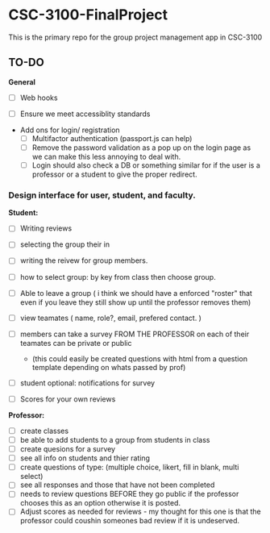 # CSC-3100-FinalProject
This is the primary repo for the group project management app in CSC-3100

## TO-DO ##
 **General**
  
  - [ ] Web hooks
  - [ ] Ensure we meet accessiblity standards

    
* Add ons for login/ registration
  - [ ] Multifactor authentication (passport.js can help)
  - [ ] Remove the password validation as a pop up on the login page as we can make this less annoying to deal with.
  - [ ] Login should also check a DB or something similar for if the user is a professor or a student to give the proper redirect. 
  
### Design interface for user, student, and faculty. ###

**Student:**
 - [ ] Writing reviews
- [ ] selecting the group their in
- [ ] writing the reivew for group members.
- [ ] how to select group: by key from class then choose group.
- [ ]  Able to leave a group ( i think we should have a enforced "roster" that even if you leave they still show up until the professor removes them)
- [ ]  view teamates ( name, role?, email, prefered contact. )
- [ ]   members can take a survey FROM THE PROFESSOR on each of their teamates can be private or public
    *   (this could easily be created questions with html from a question template depending on whats passed by prof)
- [ ]   student optional: notifications for survey
- [ ]   Scores for your own reviews

 
**Professor:**
  - [ ] create classes 
  - [ ] be able to add students to a group from students in class
  - [ ]  create quesions for a survey
  - [ ] see all info on students and thier rating
  - [ ]  create questions of type: (multiple choice, likert, fill in blank, multi select)
  - [ ] see all responses and those that have not been completed
  - [ ]  needs to review questions BEFORE they go public if the professor chooses this as an option otherwise it is posted.
  - [ ]  Adjust scores as needed for  reviews - my thought for this one is that the professor could coushin someones bad review if it is undeserved.
